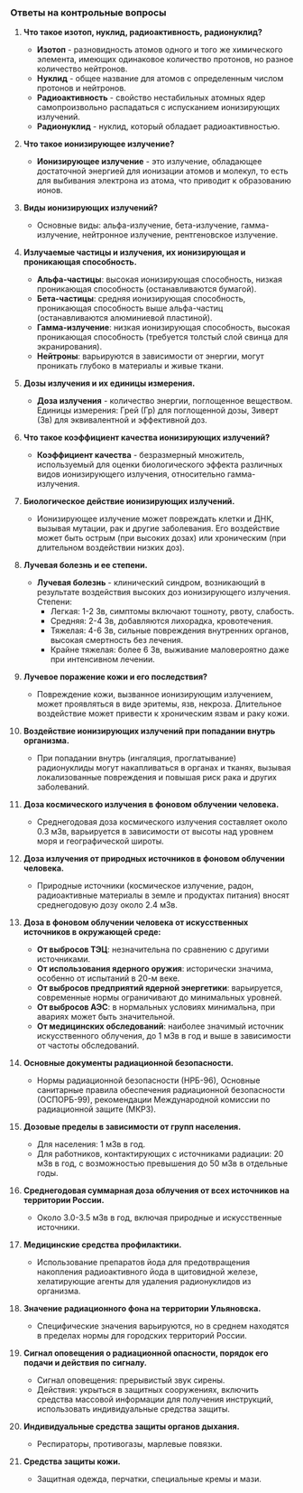 ### Ответы на контрольные вопросы

1. **Что такое изотоп, нуклид, радиоактивность, радионуклид?**
   - **Изотоп** - разновидность атомов одного и того же химического элемента, имеющих одинаковое количество протонов, но разное количество нейтронов.
   - **Нуклид** - общее название для атомов с определенным числом протонов и нейтронов.
   - **Радиоактивность** - свойство нестабильных атомных ядер самопроизвольно распадаться с испусканием ионизирующих излучений.
   - **Радионуклид** - нуклид, который обладает радиоактивностью.

2. **Что такое ионизирующее излучение?**
   - **Ионизирующее излучение** - это излучение, обладающее достаточной энергией для ионизации атомов и молекул, то есть для выбивания электрона из атома, что приводит к образованию ионов.

3. **Виды ионизирующих излучений?**
   - Основные виды: альфа-излучение, бета-излучение, гамма-излучение, нейтронное излучение, рентгеновское излучение.

4. **Излучаемые частицы и излучения, их ионизирующая и проникающая способность.**
   - **Альфа-частицы**: высокая ионизирующая способность, низкая проникающая способность (останавливаются бумагой).
   - **Бета-частицы**: средняя ионизирующая способность, проникающая способность выше альфа-частиц (останавливаются алюминиевой пластиной).
   - **Гамма-излучение**: низкая ионизирующая способность, высокая проникающая способность (требуется толстый слой свинца для экранирования).
   - **Нейтроны**: варьируются в зависимости от энергии, могут проникать глубоко в материалы и живые ткани.

5. **Дозы излучения и их единицы измерения.**
   - **Доза излучения** - количество энергии, поглощенное веществом. Единицы измерения: Грей (Гр) для поглощенной дозы, Зиверт (Зв) для эквивалентной и эффективной доз.

6. **Что такое коэффициент качества ионизирующих излучений?**
   - **Коэффициент качества** - безразмерный множитель, используемый для оценки биологического эффекта различных видов ионизирующего излучения, относительно гамма-излучения. 

7. **Биологическое действие ионизирующих излучений.**
   - Ионизирующее излучение может повреждать клетки и ДНК, вызывая мутации, рак и другие заболевания. Его воздействие может быть острым (при высоких дозах) или хроническим (при длительном воздействии низких доз).

8. **Лучевая болезнь и ее степени.**
   - **Лучевая болезнь** - клинический синдром, возникающий в результате воздействия высоких доз ионизирующего излучения. Степени:
     - Легкая: 1-2 Зв, симптомы включают тошноту, рвоту, слабость.
     - Средняя: 2-4 Зв, добавляются лихорадка, кровотечения.
     - Тяжелая: 4-6 Зв, сильные повреждения внутренних органов, высокая смертность без лечения.
     - Крайне тяжелая: более 6 Зв, выживание маловероятно даже при интенсивном лечении.

9. **Лучевое поражение кожи и его последствия?**
   - Повреждение кожи, вызванное ионизирующим излучением, может проявляться в виде эритемы, язв, некроза. Длительное воздействие может привести к хроническим язвам и раку кожи.

10. **Воздействие ионизирующих излучений при попадании внутрь организма.**
    - При попадании внутрь (ингаляция, проглатывание) радионуклиды могут накапливаться в органах и тканях, вызывая локализованные повреждения и повышая риск рака и других заболеваний.

11. **Доза космического излучения в фоновом облучении человека.**
    - Среднегодовая доза космического излучения составляет около 0.3 мЗв, варьируется в зависимости от высоты над уровнем моря и географической широты.

12. **Доза излучения от природных источников в фоновом облучении человека.**
    - Природные источники (космическое излучение, радон, радиоактивные материалы в земле и продуктах питания) вносят среднегодовую дозу около 2.4 мЗв.

13. **Доза в фоновом облучении человека от искусственных источников в окружающей среде:**
    - **От выбросов ТЭЦ**: незначительна по сравнению с другими источниками.
    - **От использования ядерного оружия**: исторически значима, особенно от испытаний в 20-м веке.
    - **От выбросов предприятий ядерной энергетики**: варьируется, современные нормы ограничивают до минимальных уровней.
    - **От выбросов АЭС**: в нормальных условиях минимальна, при авариях может быть значительной.
    - **От медицинских обследований**: наиболее значимый источник искусственного облучения, до 1 мЗв в год и выше в зависимости от частоты обследований.

14. **Основные документы радиационной безопасности.**
    - Нормы радиационной безопасности (НРБ-96), Основные санитарные правила обеспечения радиационной безопасности (ОСПОРБ-99), рекомендации Международной комиссии по радиационной защите (МКРЗ).

15. **Дозовые пределы в зависимости от групп населения.**
    - Для населения: 1 мЗв в год.
    - Для работников, контактирующих с источниками радиации: 20 мЗв в год, с возможностью превышения до 50 мЗв в отдельные годы.

16. **Среднегодовая суммарная доза облучения от всех источников на территории России.**
    - Около 3.0-3.5 мЗв в год, включая природные и искусственные источники.

17. **Медицинские средства профилактики.**
    - Использование препаратов йода для предотвращения накопления радиоактивного йода в щитовидной железе, хелатирующие агенты для удаления радионуклидов из организма.

18. **Значение радиационного фона на территории Ульяновска.**
    - Специфические значения варьируются, но в среднем находятся в пределах нормы для городских территорий России.

19. **Сигнал оповещения о радиационной опасности, порядок его подачи и действия по сигналу.**
    - Сигнал оповещения: прерывистый звук сирены.
    - Действия: укрыться в защитных сооружениях, включить средства массовой информации для получения инструкций, использовать индивидуальные средства защиты.

20. **Индивидуальные средства защиты органов дыхания.**
    - Респираторы, противогазы, марлевые повязки.

21. **Средства защиты кожи.**
    - Защитная одежда, перчатки, специальные кремы и мази.
